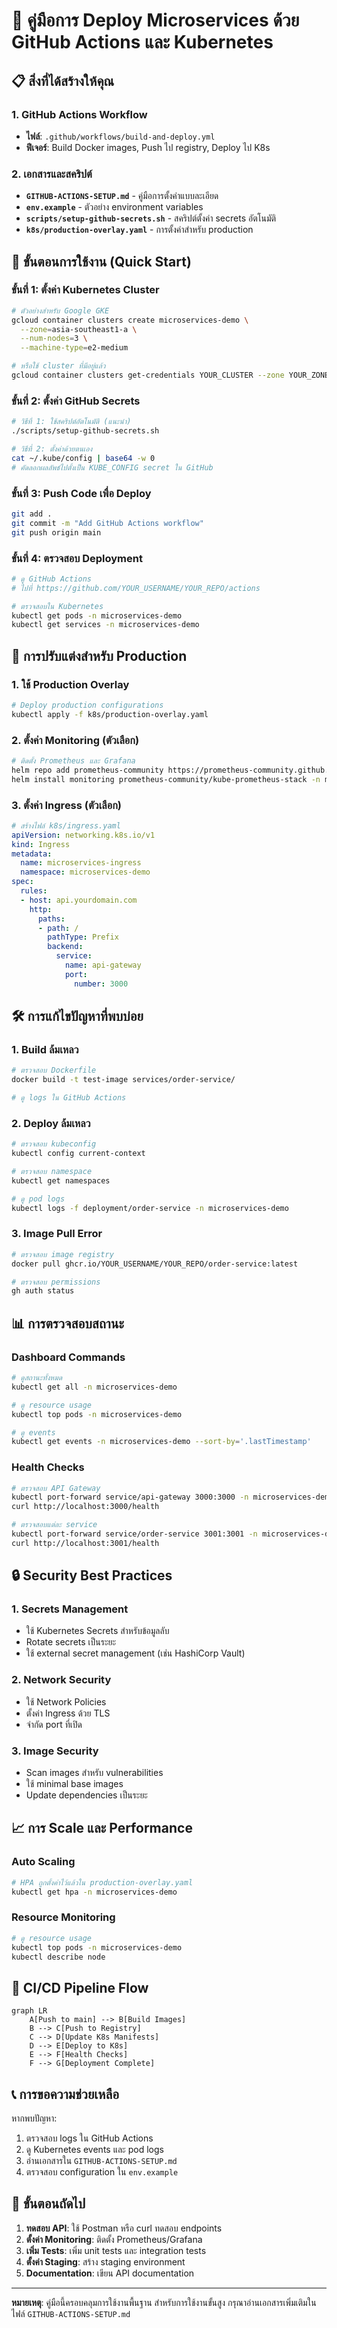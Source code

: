 # 🚀 คู่มือการ Deploy Microservices ด้วย GitHub Actions และ Kubernetes

## 📋 สิ่งที่ได้สร้างให้คุณ

### 1. GitHub Actions Workflow
- **ไฟล์**: `.github/workflows/build-and-deploy.yml`
- **ฟีเจอร์**: Build Docker images, Push ไป registry, Deploy ไป K8s

### 2. เอกสารและสคริปต์
- **`GITHUB-ACTIONS-SETUP.md`** - คู่มือการตั้งค่าแบบละเอียด
- **`env.example`** - ตัวอย่าง environment variables
- **`scripts/setup-github-secrets.sh`** - สคริปต์ตั้งค่า secrets อัตโนมัติ
- **`k8s/production-overlay.yaml`** - การตั้งค่าสำหรับ production

## 🎯 ขั้นตอนการใช้งาน (Quick Start)

### ขั้นที่ 1: ตั้งค่า Kubernetes Cluster
```bash
# ตัวอย่างสำหรับ Google GKE
gcloud container clusters create microservices-demo \
  --zone=asia-southeast1-a \
  --num-nodes=3 \
  --machine-type=e2-medium

# หรือใช้ cluster ที่มีอยู่แล้ว
gcloud container clusters get-credentials YOUR_CLUSTER --zone YOUR_ZONE
```

### ขั้นที่ 2: ตั้งค่า GitHub Secrets
```bash
# วิธีที่ 1: ใช้สคริปต์อัตโนมัติ (แนะนำ)
./scripts/setup-github-secrets.sh

# วิธีที่ 2: ตั้งค่าด้วยตนเอง
cat ~/.kube/config | base64 -w 0
# คัดลอกผลลัพธ์ไปตั้งเป็น KUBE_CONFIG secret ใน GitHub
```

### ขั้นที่ 3: Push Code เพื่อ Deploy
```bash
git add .
git commit -m "Add GitHub Actions workflow"
git push origin main
```

### ขั้นที่ 4: ตรวจสอบ Deployment
```bash
# ดู GitHub Actions
# ไปที่ https://github.com/YOUR_USERNAME/YOUR_REPO/actions

# ตรวจสอบใน Kubernetes
kubectl get pods -n microservices-demo
kubectl get services -n microservices-demo
```

## 🔧 การปรับแต่งสำหรับ Production

### 1. ใช้ Production Overlay
```bash
# Deploy production configurations
kubectl apply -f k8s/production-overlay.yaml
```

### 2. ตั้งค่า Monitoring (ตัวเลือก)
```bash
# ติดตั้ง Prometheus และ Grafana
helm repo add prometheus-community https://prometheus-community.github.io/helm-charts
helm install monitoring prometheus-community/kube-prometheus-stack -n monitoring --create-namespace
```

### 3. ตั้งค่า Ingress (ตัวเลือก)
```yaml
# สร้างไฟล์ k8s/ingress.yaml
apiVersion: networking.k8s.io/v1
kind: Ingress
metadata:
  name: microservices-ingress
  namespace: microservices-demo
spec:
  rules:
  - host: api.yourdomain.com
    http:
      paths:
      - path: /
        pathType: Prefix
        backend:
          service:
            name: api-gateway
            port:
              number: 3000
```

## 🛠️ การแก้ไขปัญหาที่พบบ่อย

### 1. Build ล้มเหลว
```bash
# ตรวจสอบ Dockerfile
docker build -t test-image services/order-service/

# ดู logs ใน GitHub Actions
```

### 2. Deploy ล้มเหลว
```bash
# ตรวจสอบ kubeconfig
kubectl config current-context

# ตรวจสอบ namespace
kubectl get namespaces

# ดู pod logs
kubectl logs -f deployment/order-service -n microservices-demo
```

### 3. Image Pull Error
```bash
# ตรวจสอบ image registry
docker pull ghcr.io/YOUR_USERNAME/YOUR_REPO/order-service:latest

# ตรวจสอบ permissions
gh auth status
```

## 📊 การตรวจสอบสถานะ

### Dashboard Commands
```bash
# ดูสถานะทั้งหมด
kubectl get all -n microservices-demo

# ดู resource usage
kubectl top pods -n microservices-demo

# ดู events
kubectl get events -n microservices-demo --sort-by='.lastTimestamp'
```

### Health Checks
```bash
# ตรวจสอบ API Gateway
kubectl port-forward service/api-gateway 3000:3000 -n microservices-demo
curl http://localhost:3000/health

# ตรวจสอบแต่ละ service
kubectl port-forward service/order-service 3001:3001 -n microservices-demo
curl http://localhost:3001/health
```

## 🔒 Security Best Practices

### 1. Secrets Management
- ใช้ Kubernetes Secrets สำหรับข้อมูลลับ
- Rotate secrets เป็นระยะ
- ใช้ external secret management (เช่น HashiCorp Vault)

### 2. Network Security
- ใช้ Network Policies
- ตั้งค่า Ingress ด้วย TLS
- จำกัด port ที่เปิด

### 3. Image Security
- Scan images สำหรับ vulnerabilities
- ใช้ minimal base images
- Update dependencies เป็นระยะ

## 📈 การ Scale และ Performance

### Auto Scaling
```bash
# HPA ถูกตั้งค่าไว้แล้วใน production-overlay.yaml
kubectl get hpa -n microservices-demo
```

### Resource Monitoring
```bash
# ดู resource usage
kubectl top pods -n microservices-demo
kubectl describe node
```

## 🔄 CI/CD Pipeline Flow

```mermaid
graph LR
    A[Push to main] --> B[Build Images]
    B --> C[Push to Registry]
    C --> D[Update K8s Manifests]
    D --> E[Deploy to K8s]
    E --> F[Health Checks]
    F --> G[Deployment Complete]
```

## 📞 การขอความช่วยเหลือ

หากพบปัญหา:
1. ตรวจสอบ logs ใน GitHub Actions
2. ดู Kubernetes events และ pod logs
3. อ่านเอกสารใน `GITHUB-ACTIONS-SETUP.md`
4. ตรวจสอบ configuration ใน `env.example`

## 🎉 ขั้นตอนถัดไป

1. **ทดสอบ API**: ใช้ Postman หรือ curl ทดสอบ endpoints
2. **ตั้งค่า Monitoring**: ติดตั้ง Prometheus/Grafana
3. **เพิ่ม Tests**: เพิ่ม unit tests และ integration tests
4. **ตั้งค่า Staging**: สร้าง staging environment
5. **Documentation**: เขียน API documentation

---

**หมายเหตุ**: คู่มือนี้ครอบคลุมการใช้งานพื้นฐาน สำหรับการใช้งานขั้นสูง กรุณาอ่านเอกสารเพิ่มเติมในไฟล์ `GITHUB-ACTIONS-SETUP.md`
